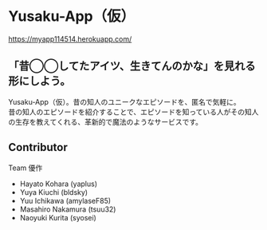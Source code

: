 
# Yusaku-App（仮）

https://myapp114514.herokuapp.com/

## 「昔◯◯してたアイツ、生きてんのかな」を見れる形にしよう。

Yusaku-App（仮）。昔の知人のユニークなエピソードを、匿名で気軽に。  
昔の知人のエピソードを紹介することで、エピソードを知っている人がその知人の生存を教えてくれる、革新的で魔法のようなサービスです。  

## Contributor
Team 優作
- Hayato Kohara (yaplus)
- Yuya Kiuchi (bldsky)
- Yuu Ichikawa (amylaseF85)
- Masahiro Nakamura (tsuu32)
- Naoyuki Kurita (syosei)
